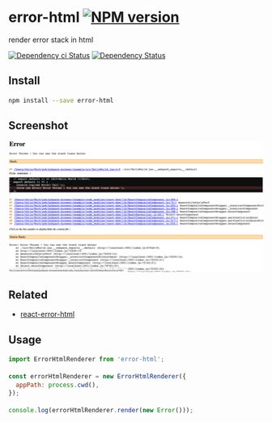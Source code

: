 # error-html [![NPM version][npm-image]][npm-url]

render error stack in html

[![Dependency ci Status][dependencyci-image]][dependencyci-url]
[![Dependency Status][daviddm-image]][daviddm-url]

## Install

```bash
npm install --save error-html
```

## Screenshot

![screenshot](readme/screenshot.png?raw=true)

## Related

- [react-error-html](https://npmjs.org/package/react-error-html)

## Usage

```js
import ErrorHtmlRenderer from 'error-html';

const errorHtmlRenderer = new ErrorHtmlRenderer({
  appPath: process.cwd(),
});

console.log(errorHtmlRenderer.render(new Error()));
```

[npm-image]: https://img.shields.io/npm/v/error-html.svg?style=flat-square
[npm-url]: https://npmjs.org/package/error-html
[daviddm-image]: https://david-dm.org/christophehurpeau/error-html.svg?style=flat-square
[daviddm-url]: https://david-dm.org/christophehurpeau/error-html
[dependencyci-image]: https://dependencyci.com/github/christophehurpeau/error-html/badge?style=flat-square
[dependencyci-url]: https://dependencyci.com/github/christophehurpeau/error-html
